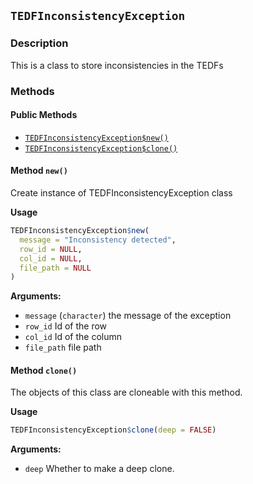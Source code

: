 ## `TEDFInconsistencyException`
### Description

This is a class to store inconsistencies in the TEDFs


### Methods

#### Public Methods

* [`TEDFInconsistencyException$new()`](#method-TEDFInconsistencyException-new)
* [`TEDFInconsistencyException$clone()`](#method-TEDFInconsistencyException-clone)

<a id="method-TEDFInconsistencyException-new"></a>
#### Method `new()`

Create instance of TEDFInconsistencyException class


<b>Usage</b>

```r
TEDFInconsistencyException$new(
  message = "Inconsistency detected",
  row_id = NULL,
  col_id = NULL,
  file_path = NULL
)
```

<b>Arguments:</b>

* `message` (`character`) the message of the exception
* `row_id` Id of the row
* `col_id` Id of the column
* `file_path` file path


<a id="method-TEDFInconsistencyException-clone"></a>
#### Method `clone()`

The objects of this class are cloneable with this method.


<b>Usage</b>

```r
TEDFInconsistencyException$clone(deep = FALSE)
```

<b>Arguments:</b>

* `deep` Whether to make a deep clone.


